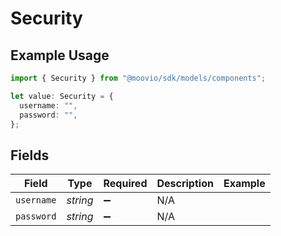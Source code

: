 # Security

## Example Usage

```typescript
import { Security } from "@moovio/sdk/models/components";

let value: Security = {
  username: "",
  password: "",
};
```

## Fields

| Field              | Type               | Required           | Description        | Example            |
| ------------------ | ------------------ | ------------------ | ------------------ | ------------------ |
| `username`         | *string*           | :heavy_minus_sign: | N/A                |                    |
| `password`         | *string*           | :heavy_minus_sign: | N/A                |                    |
